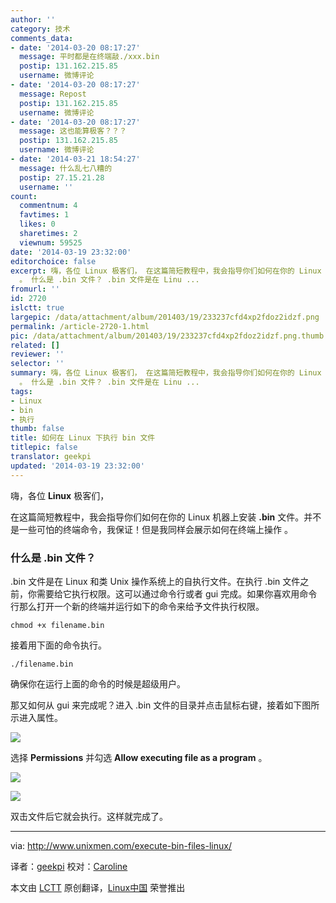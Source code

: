 ```yaml
---
author: ''
category: 技术
comments_data:
- date: '2014-03-20 08:17:27'
  message: 平时都是在终端敲./xxx.bin
  postip: 131.162.215.85
  username: 微博评论
- date: '2014-03-20 08:17:27'
  message: Repost
  postip: 131.162.215.85
  username: 微博评论
- date: '2014-03-20 08:17:27'
  message: 这也能算极客？？？
  postip: 131.162.215.85
  username: 微博评论
- date: '2014-03-21 18:54:27'
  message: 什么乱七八糟的
  postip: 27.15.21.28
  username: ''
count:
  commentnum: 4
  favtimes: 1
  likes: 0
  sharetimes: 2
  viewnum: 59525
date: '2014-03-19 23:32:00'
editorchoice: false
excerpt: 嗨，各位 Linux 极客们， 在这篇简短教程中，我会指导你们如何在你的 Linux 机器上安装 .bin 文件。并不是一些可怕的终端命令，我保证！但是我同样会展示如何在终端上操作
  。 什么是 .bin 文件？ .bin 文件是在 Linu ...
fromurl: ''
id: 2720
islctt: true
largepic: /data/attachment/album/201403/19/233237cfd4xp2fdoz2idzf.png
permalink: /article-2720-1.html
pic: /data/attachment/album/201403/19/233237cfd4xp2fdoz2idzf.png.thumb.jpg
related: []
reviewer: ''
selector: ''
summary: 嗨，各位 Linux 极客们， 在这篇简短教程中，我会指导你们如何在你的 Linux 机器上安装 .bin 文件。并不是一些可怕的终端命令，我保证！但是我同样会展示如何在终端上操作
  。 什么是 .bin 文件？ .bin 文件是在 Linu ...
tags:
- Linux
- bin
- 执行
thumb: false
title: 如何在 Linux 下执行 bin 文件
titlepic: false
translator: geekpi
updated: '2014-03-19 23:32:00'
---
```


嗨，各位 **Linux** 极客们，


在这篇简短教程中，我会指导你们如何在你的 Linux 机器上安装 **.bin** 文件。并不是一些可怕的终端命令，我保证！但是我同样会展示如何在终端上操作 。


### 什么是 .bin 文件？


.bin 文件是在 Linux 和类 Unix 操作系统上的自执行文件。在执行 .bin 文件之前，你需要给它执行权限。这可以通过命令行或者 gui 完成。如果你喜欢用命令行那么打开一个新的终端并运行如下的命令来给予文件执行权限。



```
chmod +x filename.bin

```

接着用下面的命令执行。



```
./filename.bin

```

确保你在运行上面的命令的时候是超级用户。


那又如何从 gui 来完成呢？进入 .bin 文件的目录并点击鼠标右键，接着如下图所示进入属性。


![](/data/attachment/album/201403/19/233237cfd4xp2fdoz2idzf.png)


选择 **Permissions** 并勾选 **Allow executing file as a program** 。


![](/data/attachment/album/201403/19/233242sikir0rtpp07kprr.png)


![](/data/attachment/album/201403/19/233246laxa3d22042ahxa0.png)


双击文件后它就会执行。这样就完成了。




---


via: <http://www.unixmen.com/execute-bin-files-linux/>


译者：[geekpi](https://github.com/geekpi) 校对：[Caroline](https://github.com/carolinewuyan)


本文由 [LCTT](https://github.com/LCTT/TranslateProject) 原创翻译，[Linux中国](http://linux.cn/) 荣誉推出